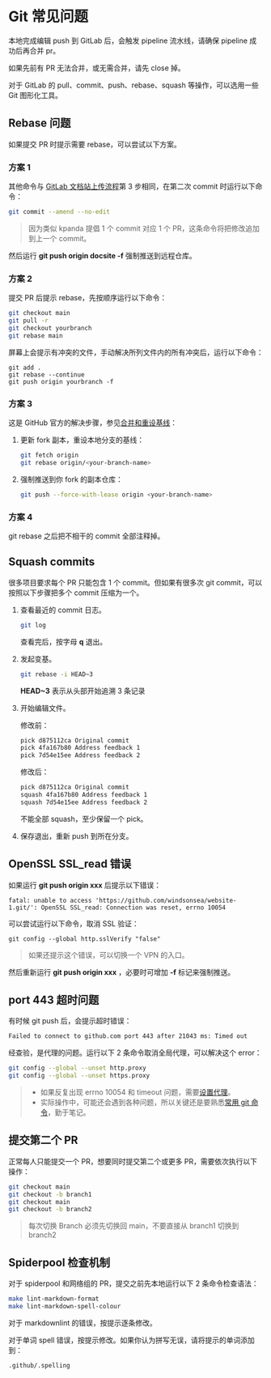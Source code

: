 # Git 常见问题

本地完成编辑 push 到 GitLab 后，会触发 pipeline 流水线，请确保 pipeline 成功后再合并 pr。

如果先前有 PR 无法合并，或无需合并，请先 close 掉。

对于 GitLab 的 pull、commit、push、rebase、squash 等操作，可以选用一些 Git 图形化工具。

## Rebase 问题

如果提交 PR 时提示需要 rebase，可以尝试以下方案。

### 方案 1

其他命令与 [GitLab 文档站上传流程](index.md)第 3 步相同，在第二次 commit 时运行以下命令：

```bash
git commit --amend --no-edit 
```

> 因为类似 kpanda 提倡 1 个 commit 对应 1 个 PR，这条命令将把修改追加到上一个 commit。

然后运行 __git push origin docsite -f__ 强制推送到远程仓库。

### 方案 2

提交 PR 后提示 rebase，先按顺序运行以下命令：

```bash
git checkout main
git pull -r
git checkout yourbranch
git rebase main
```

屏幕上会提示有冲突的文件，手动解决所列文件内的所有冲突后，运行以下命令：

```shell
git add .
git rebase --continue
git push origin yourbranch -f
```

### 方案 3

这是 GitHub 官方的解决步骤，参见[合并和重设基线](https://deploy-preview-33648--kubernetes-io-main-staging.netlify.app/zh/docs/contribute/new-content/open-a-pr/#squashing-commits)：

1. 更新 fork 副本，重设本地分支的基线：

    ```bash
    git fetch origin
    git rebase origin/<your-branch-name>
    ```

2. 强制推送到你 fork 的副本仓库：

    ```bash
    git push --force-with-lease origin <your-branch-name>
    ```

### 方案 4

git rebase 之后把不相干的 commit 全部注释掉。

## Squash commits

很多项目要求每个 PR 只能包含 1 个 commit。但如果有很多次 git commit，可以按照以下步骤把多个 commit 压缩为一个。

1. 查看最近的 commit 日志。

    ```bash
    git log
    ```

    查看完后，按字母 __q__ 退出。

2. 发起变基。

    ```bash
    git rebase -i HEAD~3
    ```
    
    __HEAD~3__ 表示从头部开始追溯 3 条记录
    
3. 开始编辑文件。
    
    修改前：
    
    ```bash
    pick d875112ca Original commit
    pick 4fa167b80 Address feedback 1
    pick 7d54e15ee Address feedback 2
    ```
    
    修改后：
    
    ```bash
    pick d875112ca Original commit
    squash 4fa167b80 Address feedback 1
    squash 7d54e15ee Address feedback 2
    ```
    
    不能全部 squash，至少保留一个 pick。
    
4. 保存退出，重新 push 到所在分支。

## OpenSSL SSL_read 错误

如果运行 __git push origin xxx__ 后提示以下错误：

```text
fatal: unable to access 'https://github.com/windsonsea/website-1.git/': OpenSSL SSL_read: Connection was reset, errno 10054
```

可以尝试运行以下命令，取消 SSL 验证：

```git
git config --global http.sslVerify "false"
```

> 如果还提示这个错误，可以切换一个 VPN 的入口。

然后重新运行 __git push origin xxx__ ，必要时可增加 __-f__ 标记来强制推送。

## port 443 超时问题

有时候 git push 后，会提示超时错误：

```bash
Failed to connect to github.com port 443 after 21043 ms: Timed out
```

经查验，是代理的问题。运行以下 2 条命令取消全局代理，可以解决这个 error：

```bash
git config --global --unset http.proxy
git config --global --unset https.proxy
```

> - 如果反复出现 errno 10054 和 timeout 问题，需要[设置代理](proxy.md)。
> - 实际操作中，可能还会遇到各种问题，所以关键还是要熟悉[常用 git 命令](http://www.360doc.com/content/22/0307/11/26794451_1020445861.shtml)，勤于笔记。

## 提交第二个 PR

正常每人只能提交一个 PR，想要同时提交第二个或更多 PR，需要依次执行以下操作：

```bash
git checkout main
git checkout -b branch1
git checkout main
git checkout -b branch2
```

> 每次切换 Branch 必须先切换回 main，不要直接从 branch1 切换到 branch2

## Spiderpool 检查机制

对于 spiderpool 和网络组的 PR，提交之前先本地运行以下 2 条命令检查语法：

```bash
make lint-markdown-format
make lint-markdown-spell-colour
```

对于 markdownlint 的错误，按提示逐条修改。

对于单词 spell 错误，按提示修改。如果你认为拼写无误，请将提示的单词添加到：

```bash
.github/.spelling
```
